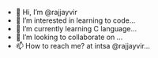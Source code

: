 - 👋 Hi, I’m @rajjayvir
- 👀 I’m interested in learning to code...
- 🌱 I’m currently learning C language...
- 💞️ I’m looking to collaborate on ...
- 📫 How to reach me? at intsa @rajjayvir...

<!---
rajjayvir/rajjayvir is a ✨ special ✨ repository because its `README.md` (this file) appears on your GitHub profile.
You can click the Preview link to take a look at your changes.
--->
